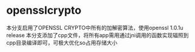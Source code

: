 # opensslcrypto
本分支启用了OPENSSL CRYPTO中所有的加解密算法，使用openssl 1.0.1u release
本分支添加了cpp文件，将所有app需用通过jni调用的函数实现辐照到cpp目录编译即可，可极大优化so占用存储大小
